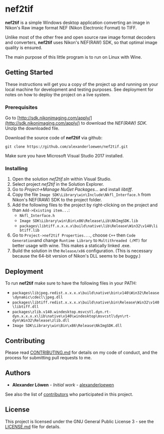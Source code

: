 # nef2tif

**nef2tif** is a simple Windows desktop application converting an image in Nikon's Raw image format NEF (Nikon Electronic Format) to TIFF.

Unlike most of the other free and open source raw image format decoders and converters, **nef2tif** uses Nikon's NEF(RAW) SDK, so that optimal image quality is ensured. 

The main purpose of this little program is to run on Linux with Wine.


## Getting Started

These instructions will get you a copy of the project up and running on your local machine for development and testing purposes. See deployment for notes on how to deploy the project on a live system.



### Prerequisites

Go to [http://sdk.nikonimaging.com/apply/](http://sdk.nikonimaging.com/apply/) to download the *NEF(RAW) SDK*.
Unzip the downloaded file.

Download the source code of **nef2tif** via github:

```
git clone https://github.com/alexanderloewen/nef2tif.git
```

Make sure you have Microsoft Visual Studio 2017 installed.



### Installing

1. Open the solution *nef2tif.sln* within Visual Studio.
2. Select project *nef2tif* in the Solution Explorer.
3. Go to *Project->Manage NuGet Packages...* and install *libtiff*.
4. Copy the file `Image SDK\Library\win\Include\Nkfl_Interface.h` from Nikon's NEF(RAW) SDK to the project folder.
5. Add the following files to the project by right-clicking on the project and than `Add->Existing item...`:
   * `Nkfl_Interface.h`
   * `Image SDK\Library\win\Bin\x86\Release\Lib\NkImgSDK.lib`
   * `packages\libtiff.x.x.x.x\build\native\lib\Release\Win32\v140\libtiff.lib`
6. Go to `Project->nef2tif Properties...`, choose `C++` then `Code Generation`and change `Runtime Library` to `Multithreaded (/MT)` for better usage with wine. This makes a statically linked .exe.
7. Build the solution in the `Release/x86` configuration. (This is necessary because the 64-bit version of Nikon's DLL seems to be buggy.)



## Deployment

To run **nef2tif** make sure to have the following files in your PATH:
* `packages\libjpeg.redist.x.x.x.x\build\native\bin\v140\Win32\Release\dynamic\cdecl\jpeg.dll`
* `packages\libtiff.redist.x.x.x.x\build\native\bin\Release\Win32\v140\libtiff.dll`
* `packages\zlib.v140.windesktop.msvcstl.dyn.rt-dyn.x.x.x.x\lib\native\v140\windesktop\msvcstl\dyn\rt-dyn\Win32\Release\zlib.dll`
* `Image SDK\Library\win\Bin\x86\Release\NkImgSDK.dll`



## Contributing

Please read [CONTRIBUTING.md](CONTRIBUTING.md) for details on my code of conduct, and the process for submitting pull requests to me.



## Authors

* **Alexander Löwen** - *Initial work* - [alexanderloewen](https://github.com/alexanderloewen)

See also the list of [contributors](contributors) who participated in this project.



## License

This project is licensed under the GNU General Public License 3 - see the [LICENSE.md](LICENSE.md) file for details.

